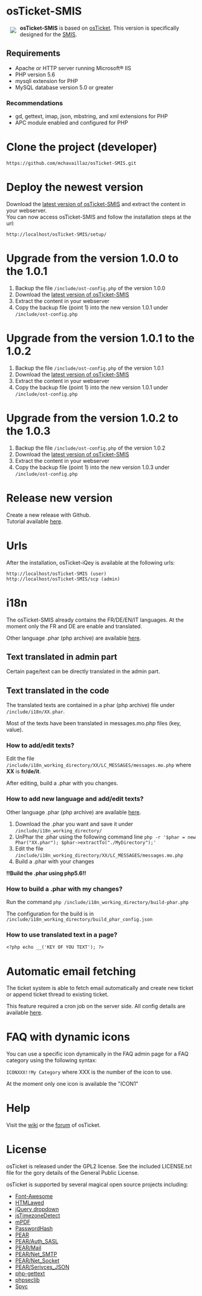 # osTicket-SMIS

<a href="http://osticket.com"><img src="http://osticket.com/sites/default/files/osTicket.jpg"
align="left" hspace="10" vspace="6"></a>

**osTicket-SMIS** is based on <a href="https://github.com/osTicket/osTicket">osTicket</a>.
This version is specifically designed for the <a href="http://www.smis.ch/">SMIS</a>.

## Requirements

* Apache or HTTP server running Microsoft® IIS
* PHP version 5.6
* mysqli extension for PHP
* MySQL database version 5.0 or greater

### Recommendations
* gd, gettext, imap, json, mbstring, and xml extensions for PHP
* APC module enabled and configured for PHP

# Clone the project (developer)

`https://github.com/mchavaillaz/osTicket-SMIS.git`

# Deploy the newest version

Download the <a href="https://github.com/mchavaillaz/osTicket-SMIS/releases/latest">latest version of osTicket-SMIS</a> and extract the content in your webserver.<br>
You can now access osTicket-SMIS and follow the installation steps at the url:
   
	http://localhost/osTicket-SMIS/setup/

# Upgrade from the version 1.0.0 to the 1.0.1

1. Backup the file `/include/ost-config.php` of the version 1.0.0
2. Download the <a href="https://github.com/mchavaillaz/osTicket-SMIS/releases/latest">latest version of osTicket-SMIS</a>
3. Extract the content in your webserver
4. Copy the backup file (point 1) into the new version 1.0.1 under `/include/ost-config.php`

# Upgrade from the version 1.0.1 to the 1.0.2

1. Backup the file `/include/ost-config.php` of the version 1.0.1
2. Download the <a href="https://github.com/mchavaillaz/osTicket-SMIS/releases/latest">latest version of osTicket-SMIS</a>
3. Extract the content in your webserver
4. Copy the backup file (point 1) into the new version 1.0.1 under `/include/ost-config.php`

# Upgrade from the version 1.0.2 to the 1.0.3

1. Backup the file `/include/ost-config.php` of the version 1.0.2
2. Download the <a href="https://github.com/mchavaillaz/osTicket-SMIS/releases/latest">latest version of osTicket-SMIS</a>
3. Extract the content in your webserver
4. Copy the backup file (point 1) into the new version 1.0.3 under `/include/ost-config.php`

# Release new version

Create a new release with Github.<br>
Tutorial available <a href="https://help.github.com/articles/creating-releases/">here</a>.

# Urls

After the installation, osTicket-iQey is available at the following urls:

	http://localhost/osTicket-SMIS (user)
	http://localhost/osTicket-SMIS/scp (admin)

# i18n

The osTicket-SMIS already contains the FR/DE/EN/IT languages. At the moment only the FR and DE are enable and translated.

Other language .phar (php archive) are available <a href="osticket.com/download">here</a>.

## Text translated in admin part

Certain page/text can be directly translated in the admin part.

## Text translated in the code

The translated texts are contained in a phar (php archive) file under `/include/i18n/XX.phar`.

Most of the texts have been translated in messages.mo.php files (key, value).<br>

### How to add/edit texts?

Edit the file `/include/i18n_working_directory/XX/LC_MESSAGES/messages.mo.php` where **XX** is **fr/de/it**.

After editing, build a .phar with you changes.

### How to add new language and add/edit texts? 

Other language .phar (php archive) are available <a href="osticket.com/download">here</a>.

1. Download the .phar you want and save it under `/include/i18n_working_directory/`
2. UnPhar the .phar using the following command line `php -r '$phar = new Phar("XX.phar"); $phar->extractTo("./MyDirectory");'`
3. Edit the file `/include/i18n_working_directory/XX/LC_MESSAGES/messages.mo.php`
4. Build a .phar with your changes

**!!Build the .phar using php5.6!!**

### How to build a .phar with my changes?

Run the command `php /include/i18n_working_directory/build-phar.php`

The configuration for the build is in  `/include/i18n_working_directory/build_phar_config.json`

### How to use translated text in a page?

`<?php echo __('KEY OF YOU TEXT'); ?>`

# Automatic email fetching

The ticket system is able to fetch email automatically and create new ticket or append ticket thread to existing ticket.

This feature required a cron job on the server side. All config details are available [here](http://osticket.com/wiki/POP3/IMAP_Setting_Guide).

# FAQ with dynamic icons

You can use a specific icon dynamically in the FAQ admin page for a FAQ category using the following syntax: 

`ICONXXX!!My Category` where XXX is the number of the icon to use.

At the moment only one icon is available the "ICON1"

# Help

Visit the [wiki](http://osticket.com/wiki/Home) or the [forum](http://osticket.com/forums/) of osTicket.

# License

osTicket is released under the GPL2 license. See the included LICENSE.txt file for the gory details of the General Public License.

osTicket is supported by several magical open source projects including:

* [Font-Awesome](http://fortawesome.github.com/Font-Awesome/)
* [HTMLawed](http://www.bioinformatics.org/phplabware/internal_utilities/htmLawed)
* [jQuery dropdown](http://labs.abeautifulsite.net/jquery-dropdown/)
* [jsTimezoneDetect](http://pellepim.bitbucket.org/jstz/)
* [mPDF](http://www.mpdf1.com/)
* [PasswordHash](http://www.openwall.com/phpass/)
* [PEAR](http://pear.php.net/package/PEAR)
* [PEAR/Auth_SASL](http://pear.php.net/package/Auth_SASL)
* [PEAR/Mail](http://pear.php.net/package/mail)
* [PEAR/Net_SMTP](http://pear.php.net/package/Net_SMTP)
* [PEAR/Net_Socket](http://pear.php.net/package/Net_Socket)
* [PEAR/Serivces_JSON](http://pear.php.net/package/Services_JSON)
* [php-gettext](https://launchpad.net/php-gettext/)
* [phpseclib](http://phpseclib.sourceforge.net/)
* [Spyc](http://github.com/mustangostang/spyc)
